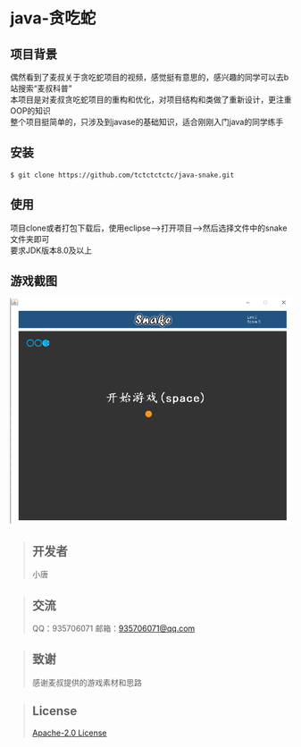  # java-贪吃蛇  

 ## 项目背景
 偶然看到了麦叔关于贪吃蛇项目的视频，感觉挺有意思的，感兴趣的同学可以去b站搜索“麦叔科普”  
 本项目是对麦叔贪吃蛇项目的重构和优化，对项目结构和类做了重新设计，更注重OOP的知识  
 整个项目挺简单的，只涉及到javase的基础知识，适合刚刚入门java的同学练手

 ## 安装
  ```git
  $ git clone https://github.com/tctctctctc/java-snake.git
  ```

 ## 使用
  项目clone或者打包下载后，使用eclipse-->打开项目-->然后选择文件中的snake文件夹即可  
  要求JDK版本8.0及以上
  
 ## 游戏截图
 ![游戏截图](img/snake.png)
  
> ## 开发者  
> 小唐


> ## 交流
>    QQ：935706071
>    邮箱：935706071@qq.com

> ## 致谢
>   感谢麦叔提供的游戏素材和思路
   
> ## License
>	[Apache-2.0 License](LiCENSE)
  
  
